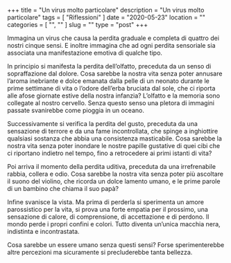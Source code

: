 +++
title = "Un virus molto particolare"
description = "Un virus molto particolare"
tags = [ "Riflessioni" ]
date = "2020-05-23"
location = ""
categories = [
  "",
  ""
]
slug = ""
type = "post"
+++

Immagina un virus che causa la perdita graduale e completa di quattro dei nostri cinque sensi.  E inoltre immagina che ad ogni perdita sensoriale sia associata una manifestazione emotiva di qualche tipo. 

In principio si manifesta la perdita dell’olfatto, preceduta da un senso di sopraffazione dal dolore. Cosa sarebbe la nostra vita senza poter annusare l’aroma inebriante e dolce emanata dalla pelle di un neonato durante le prime settimane di vita o l’odore dell’erba bruciata dal sole, che ci riporta alle afose giornate estive della nostra infanzia? L’olfatto e la memoria sono collegate al nostro cervello. Senza questo senso una pletora di immagini passate svanirebbe come pioggia in un oceano.

Successivamente si verifica la perdita del gusto, preceduta da una sensazione di terrore e da una fame incontrollata, che spinge a inghiottire qualsiasi sostanza che abbia una consistenza masticabile. Cosa sarebbe la nostra vita senza poter inondare le nostre papille gustative di quei cibi che ci riportano indietro nel tempo, fino a retrocedere ai primi istanti di vita?

Poi arriva il momento della perdita uditiva, preceduta da una irrefrenabile rabbia, collera e odio. Cosa sarebbe la nostra vita senza poter più ascoltare il suono del violino, che ricorda un dolce lamento umano, e le prime parole di un bambino che chiama il suo papà?

Infine svanisce la vista. Ma prima di perderla si sperimenta un amore parossistico per la vita, si prova una forte empatia per il prossimo, una sensazione di calore, di comprensione, di accettazione e di perdono. 
Il mondo perde i propri confini e colori. Tutto diventa un’unica macchia nera, indistinta e incontrastata.

Cosa sarebbe un essere umano senza questi sensi? Forse sperimenterebbe altre percezioni ma sicuramente si precluderebbe tanta bellezza.
